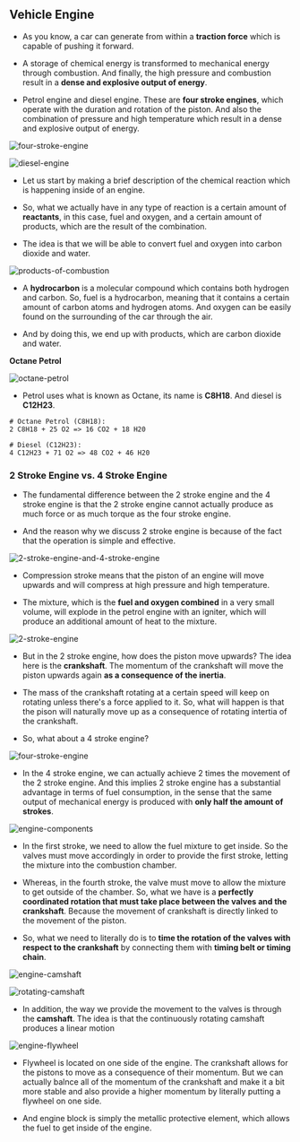 ## Vehicle Engine

- As you know, a car can generate from within a **traction force** which is capable of pushing it forward.


- A storage of chemical energy is transformed to mechanical energy through combustion. And finally, the high pressure and combustion result in a **dense and explosive output of energy**. 


- Petrol engine and diesel engine. These are **four stroke engines**, which operate with the duration and rotation of the piston. And also the combination of pressure and high temperature which result in a dense and explosive output of energy.


![four-stroke-engine](https://www.newworldencyclopedia.org/d/images/a/a6/4-Stroke-Engine.gif)


![diesel-engine](/pictures/engine/diesel-engine.PNG "diesel engine")


- Let us start by making a brief description of the chemical reaction which is happening inside of an engine.


- So, what we actually have in any type of reaction is a certain amount of **reactants**, in this case, fuel and oxygen, and a certain amount of products, which are the result of the combination. 


- The idea is that we will be able to convert fuel and oxygen into carbon dioxide and water. 


![products-of-combustion](/pictures/engine/products-of-combustion.PNG "products of combustion")


- A **hydrocarbon** is a molecular compound which contains both hydrogen and carbon. So, fuel is a hydrocarbon, meaning that it contains a certain amount of carbon atoms and hydrogen atoms. And oxygen can be easily found on the surrounding of the car through the air. 


- And by doing this, we end up with products, which are carbon dioxide and water.


**Octane Petrol**


![octane-petrol](/pictures/engine/octane-petrol.PNG "octane petrol")


- Petrol uses what is known as Octane, its name is **C8H18**. And diesel is **C12H23**.


```
# Octane Petrol (C8H18):
2 C8H18 + 25 O2 => 16 CO2 + 18 H20

# Diesel (C12H23):
4 C12H23 + 71 O2 => 48 CO2 + 46 H20
```

### 2 Stroke Engine vs. 4 Stroke Engine

- The fundamental difference between the 2 stroke engine and the 4 stroke engine is that the 2 stroke engine cannot actually produce as much force or as much torque as the four stroke engine. 


- And the reason why we discuss 2 stroke engine is because of the fact that the operation is simple and effective. 


![2-stroke-engine-and-4-stroke-engine](/pictures/engine/2-stroke-engine-and-4-stroke-engine.PNG "2 stroke engine vs. 4 stroke engine")


- Compression stroke means that the piston of an engine will move upwards and will compress at high pressure and high temperature.


- The mixture, which is the **fuel and oxygen combined** in a very small volume, will explode in the petrol engine with an igniter, which will produce an additional amount of heat to the mixture.  


![2-stroke-engine](/pictures/engine/2-stroke-engine.PNG "2 stroke engine")


- But in the 2 stroke engine, how does the piston move upwards? The idea here is the **crankshaft**. The momentum of the crankshaft will move the piston upwards again **as a consequence of the inertia**.


- The mass of the crankshaft rotating at a certain speed will keep on rotating unless there's a force applied to it. So, what will happen is that the pison will naturally move up as a consequence of rotating intertia of the crankshaft. 


- So, what about a 4 stroke engine? 


![four-stroke-engine](https://www.newworldencyclopedia.org/d/images/a/a6/4-Stroke-Engine.gif)


- In the 4 stroke engine, we can actually achieve 2 times the movement of the 2 stroke engine. And this implies 2 stroke engine has a substantial advantage in terms of fuel consumption, in the sense that the same output of mechanical energy is produced with **only half the amount of strokes**.


![engine-components](/pictures/engine/engine-components.PNG "engine components")


- In the first stroke, we need to allow the fuel mixture to get inside. So the valves must move accordingly in order to provide the first stroke, letting the mixture into the combustion chamber. 


- Whereas, in the fourth stroke, the valve must move to allow the mixture to get outside of the chamber. So, what we have is a **perfectly coordinated rotation that must take place between the valves and the crankshaft**. Because the movement of crankshaft is directly linked to the movement of the piston. 


- So, what we need to literally do is to **time the rotation of the valves with respect to the crankshaft** by connecting them with **timing belt or timing chain**. 


![engine-camshaft](/pictures/engine/engine-camshaft.PNG "engine camshaft")


![rotating-camshaft](https://energyeducation.ca/wiki/images/2/27/EccentricCam.gif)


- In addition, the way we provide the movement to the valves is through the **camshaft**.  The idea is that the continuously rotating camshaft produces a linear motion 


![engine-flywheel](/pictures/engine/engine-flywheel.PNG "engine flywheel")


- Flywheel is located on one side of the engine. The crankshaft allows for the pistons to move as a consequence of their momentum. But we can actually balnce all of the momentum of the crankshaft and make it a bit more stable and also provide a higher momentum by literally putting a flywheel on one side. 


- And engine block is simply the metallic protective element, which allows the fuel to get inside of the engine. 